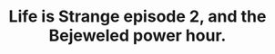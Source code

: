 ---
title: "Life is Strange episode 2, and the Bejeweled power hour."
streamDate: 1-11-2025
game: "Life is Strange"
gameCoverURL: "https://images.igdb.com/igdb/image/upload/t_cover_big/co1r8e.webp"
vodUrl: "https://www.youtube.com/watch?v=O3VfDU8-_50"
thumbnail: "https://img.youtube.com/vi/O3VfDU8-_50/maxresdefault.jpg"
duration: "6:28:20"
chatReplayURL: "https://gist.githubusercontent.com/TheLtWilson/4673fd01208044fe5055229fae940747/raw/9ced83bea92040b794176be5471808305c165d99/gistfile1.txt"
---